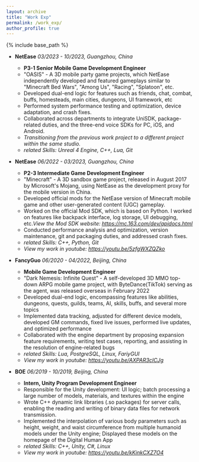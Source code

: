 ```yaml
---
layout: archive
title: "Work Exp"
permalink: /work_exp/
author_profile: true
---
```


{% include base_path %}

* <b>NetEase</b> <em>03/2023 - 10/2023, Guangzhou, China</em>
  * <b>P3-1 Senior Mobile Game Development Engineer</b>
  * "OASIS" - A 3D mobile party game projects, which NetEase independently developed and featured gameplays similar to "Minecraft Bed Wars", "Among Us", "Racing", "Splatoon", etc.
  * Developed dual-end logic for features such as friends, chat, combat, buffs, homesteads, main cities, dungeons, UI framework, etc
  * Performed system performance testing and optimization, device adaptation, and crash fixes.
  * Collaborated across departments to integrate UniSDK, package-related duties, and the three-end voice SDKs for PC, iOS, and Android.
  * <em>Transitioning from the previous work project to a different project within the same studio.</em>
  * <em>related Skills: Unreal 4 Engine, C++, Lua, Git</em>

* <b>NetEase</b> <em>06/2022 - 03/2023, Guangzhou, China</em>
  * <b>P2-3 Intermediate Game Development Engineer</b>
  * "Minecraft" - A 3D sandbox game project, released in August 2017 by Microsoft's Mojang, using NetEase as the development proxy for the mobile version in China.
  * Developed official mods for the NetEase version of Minecraft mobile game and other user-generated content (UGC) gameplay.
  * Worked on the official Mod SDK, which is based on Python. I worked on features like backpack interface, log storage, UI debugging, etc.<em>View the Mod SDK website: <a href=" https://mc.163.com/dev/apidocs.html " target="_blank"><u>https://mc.163.com/dev/apidocs.html</u></a></em>
  * Conducted performance analysis and optimization, version maintenance, git and packaging duties, and addressed crash fixes.
  * <em>related Skills: C++, Python, Git</em>
  * <em>View my work in youtube: <a href=" https://youtu.be/5zfgWXZQZko " target="_blank"><u>https://youtu.be/5zfgWXZQZko</u></a></em>

* <b>FancyGuo</b> <em>06/2020 - 04/2022, Beijing, China</em>
  * <b>Mobile Game Development Engineer</b>
  * "Dark Nemesis: Infinite Quest" - A self-developed 3D MMO top-down ARPG mobile game project, with ByteDance(TikTok) serving as the agent, was released overseas in February 2022
  * Developed dual-end logic, encompassing features like abilities, dungeons, quests, guilds, teams, AI, skills, buffs, and several more topics
  * Implemented data tracking, adjusted for different device models, developed GM commands, fixed live issues, performed live updates, and optimized performance
  * Collaborated with the engine department by proposing expansion feature requirements, writing test cases, reporting, and assisting in the resolution of engine-related bugs
  * <em>related Skills: Lua, PostgreSQL, Linux, FariyGUI</em>
  * <em>View my work in youtube: <a href=" https://youtu.be/AXPAR3cICJg " target="_blank"><u>https://youtu.be/AXPAR3cICJg</u></a></em>

* <b>BOE</b> <em>06/2019 - 10/2019, Beijing, China</em>
  * <b>Intern, Unity Program Development Engineer</b>
  * Responsible for the Unity development: UI logic; batch processing a large number of models, materials, and textures within the engine
  * Wrote C++ dynamic link libraries (.so packages) for server calls, enabling the reading and writing of binary data files for network transmission.
  * Implemented the interpolation of various body parameters such as height, weight, and waist circumference from multiple humanoid models under the Unity engine; Displayed these models on the homepage of the Digital Human App
  * <em>related Skills: C++, Unity, C#, Linux</em>
  * <em>View my work in youtube: <a href=" https://youtu.be/kKinkCXZ7O4 " target="_blank"><u>https://youtu.be/kKinkCXZ7O4</u></a></em>

